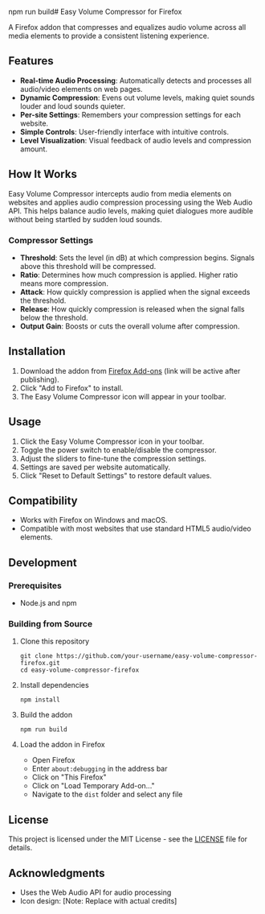 npm run build# Easy Volume Compressor for Firefox

A Firefox addon that compresses and equalizes audio volume across all media elements to provide a consistent listening experience.

## Features

- **Real-time Audio Processing**: Automatically detects and processes all audio/video elements on web pages.
- **Dynamic Compression**: Evens out volume levels, making quiet sounds louder and loud sounds quieter.
- **Per-site Settings**: Remembers your compression settings for each website.
- **Simple Controls**: User-friendly interface with intuitive controls.
- **Level Visualization**: Visual feedback of audio levels and compression amount.

## How It Works

Easy Volume Compressor intercepts audio from media elements on websites and applies audio compression processing using the Web Audio API. This helps balance audio levels, making quiet dialogues more audible without being startled by sudden loud sounds.

### Compressor Settings

- **Threshold**: Sets the level (in dB) at which compression begins. Signals above this threshold will be compressed.
- **Ratio**: Determines how much compression is applied. Higher ratio means more compression.
- **Attack**: How quickly compression is applied when the signal exceeds the threshold.
- **Release**: How quickly compression is released when the signal falls below the threshold.
- **Output Gain**: Boosts or cuts the overall volume after compression.

## Installation

1. Download the addon from [Firefox Add-ons](https://addons.mozilla.org/firefox/addon/easy-volume-compressor/) (link will be active after publishing).
2. Click "Add to Firefox" to install.
3. The Easy Volume Compressor icon will appear in your toolbar.

## Usage

1. Click the Easy Volume Compressor icon in your toolbar.
2. Toggle the power switch to enable/disable the compressor.
3. Adjust the sliders to fine-tune the compression settings.
4. Settings are saved per website automatically.
5. Click "Reset to Default Settings" to restore default values.

## Compatibility

- Works with Firefox on Windows and macOS.
- Compatible with most websites that use standard HTML5 audio/video elements.

## Development

### Prerequisites

- Node.js and npm

### Building from Source

1. Clone this repository
   ```
   git clone https://github.com/your-username/easy-volume-compressor-firefox.git
   cd easy-volume-compressor-firefox
   ```

2. Install dependencies
   ```
   npm install
   ```

3. Build the addon
   ```
   npm run build
   ```

4. Load the addon in Firefox
   - Open Firefox
   - Enter `about:debugging` in the address bar
   - Click on "This Firefox"
   - Click on "Load Temporary Add-on..."
   - Navigate to the `dist` folder and select any file

## License

This project is licensed under the MIT License - see the [LICENSE](LICENSE) file for details.

## Acknowledgments

- Uses the Web Audio API for audio processing
- Icon design: [Note: Replace with actual credits]
